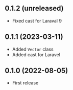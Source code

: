 ## 0.1.2 (unreleased)

- Fixed cast for Laraval 9

## 0.1.1 (2023-03-11)

- Added `Vector` class
- Added cast for Laravel

## 0.1.0 (2022-08-05)

- First release
